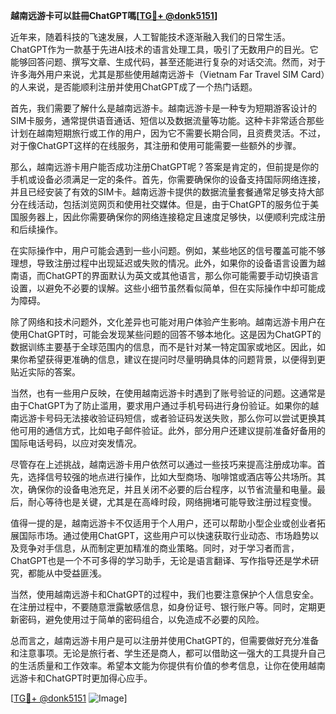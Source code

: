 **越南远游卡可以註冊ChatGPT嗎[[TG💪+ @donk5151](https://t.me/s/donk5151)]**

近年来，随着科技的飞速发展，人工智能技术逐渐融入我们的日常生活。ChatGPT作为一款基于先进AI技术的语言处理工具，吸引了无数用户的目光。它能够回答问题、撰写文章、生成代码，甚至还能进行复杂的对话交流。然而，对于许多海外用户来说，尤其是那些使用越南远游卡（Vietnam Far Travel SIM Card）的人来说，是否能顺利注册并使用ChatGPT成了一个热门话题。

首先，我们需要了解什么是越南远游卡。越南远游卡是一种专为短期游客设计的SIM卡服务，通常提供语音通话、短信以及数据流量等功能。这种卡非常适合那些计划在越南短期旅行或工作的用户，因为它不需要长期合同，且资费灵活。不过，对于像ChatGPT这样的在线服务，其注册和使用可能需要一些额外的步骤。

那么，越南远游卡用户能否成功注册ChatGPT呢？答案是肯定的，但前提是你的手机或设备必须满足一定的条件。首先，你需要确保你的设备支持国际网络连接，并且已经安装了有效的SIM卡。越南远游卡提供的数据流量套餐通常足够支持大部分在线活动，包括浏览网页和使用社交媒体。但是，由于ChatGPT的服务位于美国服务器上，因此你需要确保你的网络连接稳定且速度足够快，以便顺利完成注册和后续操作。

在实际操作中，用户可能会遇到一些小问题。例如，某些地区的信号覆盖可能不够理想，导致注册过程中出现延迟或失败的情况。此外，如果你的设备语言设置为越南语，而ChatGPT的界面默认为英文或其他语言，那么你可能需要手动切换语言设置，以避免不必要的误解。这些小细节虽然看似简单，但在实际操作中却可能成为障碍。

除了网络和技术问题外，文化差异也可能对用户体验产生影响。越南远游卡用户在使用ChatGPT时，可能会发现某些问题的回答不够本地化。这是因为ChatGPT的数据训练主要基于全球范围内的信息，而不是针对某一特定国家或地区。因此，如果你希望获得更准确的信息，建议在提问时尽量明确具体的问题背景，以便得到更贴近实际的答案。

当然，也有一些用户反映，在使用越南远游卡时遇到了账号验证的问题。这通常是由于ChatGPT为了防止滥用，要求用户通过手机号码进行身份验证。如果你的越南远游卡号码无法接收验证码短信，或者验证码发送失败，那么你可以尝试更换其他可用的通信方式，比如电子邮件验证。此外，部分用户还建议提前准备好备用的国际电话号码，以应对突发情况。

尽管存在上述挑战，越南远游卡用户依然可以通过一些技巧来提高注册成功率。首先，选择信号较强的地点进行操作，比如大型商场、咖啡馆或酒店等公共场所。其次，确保你的设备电池充足，并且关闭不必要的后台程序，以节省流量和电量。最后，耐心等待也是关键，尤其是在高峰时段，网络拥堵可能导致注册过程变慢。

值得一提的是，越南远游卡不仅适用于个人用户，还可以帮助小型企业或创业者拓展国际市场。通过使用ChatGPT，这些用户可以快速获取行业动态、市场趋势以及竞争对手信息，从而制定更加精准的商业策略。同时，对于学习者而言，ChatGPT也是一个不可多得的学习助手，无论是语言翻译、写作指导还是学术研究，都能从中受益匪浅。

当然，使用越南远游卡和ChatGPT的过程中，我们也要注意保护个人信息安全。在注册过程中，不要随意泄露敏感信息，如身份证号、银行账户等。同时，定期更新密码，避免使用过于简单的密码组合，以免造成不必要的风险。

总而言之，越南远游卡用户是可以注册并使用ChatGPT的，但需要做好充分准备和注意事项。无论是旅行者、学生还是商人，都可以借助这一强大的工具提升自己的生活质量和工作效率。希望本文能为你提供有价值的参考信息，让你在使用越南远游卡和ChatGPT时更加得心应手。

[[TG💪+ @donk5151](https://t.me/s/donk5151) ![Image](https://i.postimg.cc/rwNCRYN7/Snipaste-2025-04-30-17-27-05.png)]